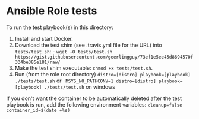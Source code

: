 # Ansible Role tests

To run the test playbook(s) in this directory:

  1. Install and start Docker.
  1. Download the test shim (see .travis.yml file for the URL) into `tests/test.sh`:
    - `wget -O tests/test.sh https://gist.githubusercontent.com/geerlingguy/73ef1e5ee45d8694570f334be385e181/raw/`
  1. Make the test shim executable: `chmod +x tests/test.sh`.
  1. Run (from the role root directory) `distro=[distro] playbook=[playbook] ./tests/test.sh` or ` MSYS_NO_PATHCONV=1 distro=[distro] playbook=[playbook] ./tests/test.sh` on windows

If you don't want the container to be automatically deleted after the test playbook is run, add the following environment variables: `cleanup=false container_id=$(date +%s)`
